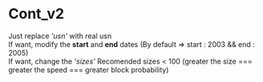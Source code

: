 # Cont_v2
<p>
  Just replace <em>'usn'</em> with real usn <br>
  If want, modify the <b>start</b> and <b>end</b> dates (By default => start : 2003 && end : 2005) <br>
  If want, change the <em>'sizes'</em> Recomended sizes < 100 (greater the size === greater the speed === greater block probability)
</p>
